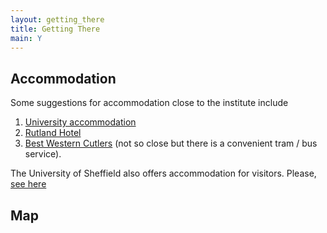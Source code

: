 ```yaml
---
layout: getting_there
title: Getting There
main: Y
---
```


## Accommodation

Some suggestions for accommodation close to the institute include

1.  [University accommodation](http://withus.com/conferencewithus/bookingpage/)
2.  [Rutland Hotel](http://www.rutlandhotel-sheffield.com/)
3.  [Best Western Cutlers](http://www.cutlershotel.co.uk/) (not so close but there is a convenient tram /  bus service).

The University of Sheffield also offers accommodation for visitors. Please, [see here](https://www.sheffield.ac.uk/accommodation/visitors)

## Map
